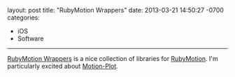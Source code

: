 layout: post
title:  "RubyMotion Wrappers"
date:   2013-03-21 14:50:27 -0700
categories:
  - iOS
  - Software
---

 [RubyMotion Wrappers](http://rubymotion-wrappers.com)  is a nice collection of libraries for  [RubyMotion](http://www.rubymotion.com). I'm particularly excited about  [Motion-Plot](https://github.com/toamitkumar/motion-plot).
